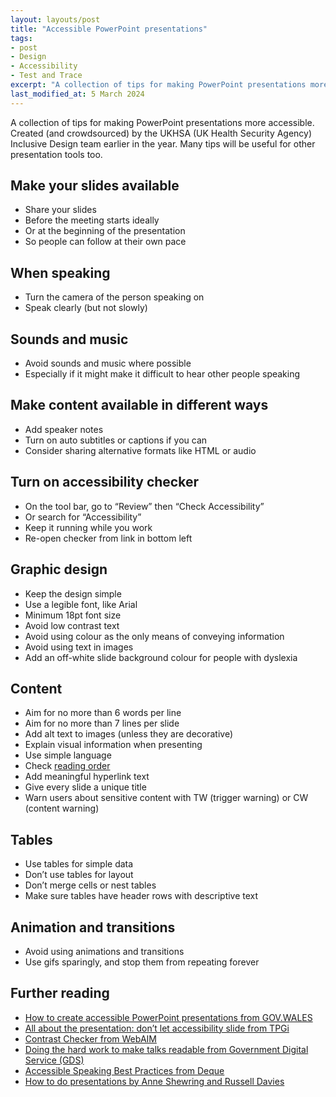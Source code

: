 ```yaml
---
layout: layouts/post
title: "Accessible PowerPoint presentations"
tags:
- post
- Design
- Accessibility
- Test and Trace
excerpt: "A collection of tips for making PowerPoint presentations more accessible."
last_modified_at: 5 March 2024
---
```


A collection of tips for making PowerPoint presentations more accessible. Created (and crowdsourced) by the UKHSA (UK Health Security Agency) Inclusive Design team earlier in the year. Many tips will be useful for other presentation tools too.

## Make your slides available

- Share your slides
- Before the meeting starts ideally
- Or at the beginning of the presentation
- So people can follow at their own pace

## When speaking

- Turn the camera of the person speaking on
- Speak clearly (but not slowly)

## Sounds and music
- Avoid sounds and music where possible
- Especially if it might make it difficult to hear other people speaking

## Make content available in different ways

- Add speaker notes
- Turn on auto subtitles or captions if you can
- Consider sharing alternative formats like HTML or audio

## Turn on accessibility checker

- On the tool bar, go to “Review” then “Check Accessibility”
- Or search for “Accessibility”
- Keep it running while you work
- Re-open checker from link in bottom left

## Graphic design

- Keep the design simple
- Use a legible font, like Arial
- Minimum 18pt font size
- Avoid low contrast text
- Avoid using colour as the only means of conveying information
- Avoid using text in images
- Add an off-white slide background colour for people with dyslexia

## Content

- Aim for no more than 6 words per line
- Aim for no more than 7 lines per slide
- Add alt text to images (unless they are decorative)
- Explain visual information when presenting
- Use simple language
- Check [reading order](https://support.microsoft.com/en-us/office/make-slides-easier-to-read-by-using-the-reading-order-pane-863b5c1c-4f19-45ec-96e6-93a6457f5e1c)
- Add meaningful hyperlink text
- Give every slide a unique title
- Warn users about sensitive content with TW (trigger warning) or CW (content warning)

## Tables

- Use tables for simple data
- Don’t use tables for layout
- Don’t merge cells or nest tables
- Make sure tables have header rows with descriptive text

## Animation and transitions

- Avoid using animations and transitions
- Use gifs sparingly, and stop them from repeating forever

## Further reading

- [How to create accessible PowerPoint presentations from GOV.WALES](https://gov.wales/how-create-accessible-powerpoint-presentations)
- [All about the presentation: don’t let accessibility slide from TPGi](https://www.tpgi.com/all-about-the-presentation-dont-let-accessibility-slide/)
- [Contrast Checker from WebAIM](https://webaim.org/resources/contrastchecker/)
- [Doing the hard work to make talks readable from Government Digital Service (GDS)](https://gds.blog.gov.uk/2016/05/10/doing-the-hard-work-to-make-talks-readable/)
- [Accessible Speaking Best Practices from Deque](https://www.deque.com/blog/accessible-speaking-best-practices/)
- [How to do presentations by Anne Shewring and Russell Davies](https://fitzrovialightindustries.com/products/haudoo-how-to-do-presentations)

